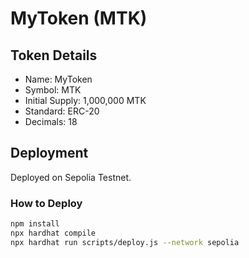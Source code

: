 # MyToken (MTK)

## Token Details
- Name: MyToken
- Symbol: MTK
- Initial Supply: 1,000,000 MTK
- Standard: ERC-20
- Decimals: 18

## Deployment
Deployed on Sepolia Testnet.

### How to Deploy
```bash
npm install
npx hardhat compile
npx hardhat run scripts/deploy.js --network sepolia
